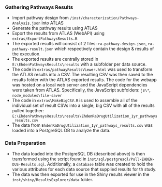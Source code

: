 ### Gathering Pathways Results

- Import pathway design from `/inst/characterization/Pathways-Analysis.json` into ATLAS
- Generate the pathway results using ATLAS
- Export the results from ATLAS (WebAPI) using `extras/ExportPathwaysResults.R` 
- The exported results will consist of 2 files: `ra-pathway-design.json`, `ra-pathway-result.json` which respectively contain the design & results of the execution.
- The exported results are centrally stored in `E:\EhdenPathwaysResults\results` with a subfolder per data source.
- The code in `extras/pathwayResultsViewer.html` was used to transform the ATLAS results into a CSV. The resulting CSV was then saved to the results folder with the ATLAS exported results. The code for the webapp was hosted on a local web server and the JavaScript dependencies were taken from ATLAS. Specifically, the JavaScript subfolders: `js\*`, `node_modules\file-saver`
- The code in `extras\MakeBigCSV.R` is used to assemble all of the individual set of result CSVs into a single, big CSV with all of the results pulled together: `E:\EhdenPathwaysResults\results\EhdenRaDrugUtilization_1yr_pathways_results.csv`
- The data from `EhdenRaDrugUtilization_1yr_pathways_results.csv` was loaded into a PostgreSQL DB to analyze the data.

### Data Preparation

- The data loaded into the PostgreSQL DB (described above) is then transformed using the script found in `inst/sql/postgresql/Pull-EHDEN-DUS-Results.sql`. Additionally, a `database` table was created to hold the various attributes for each data source that supplied results for th study.
- The data was then exported for use in the Shiny results viewer in the `inst/shiny/ResultsExplorer/data` folder.
